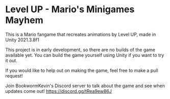 # Level UP - Mario's Minigames Mayhem
This is a Mario fangame that recreates animations by Level UP, made in Unity 2021.3.8f1

This project is in early development, so there are no builds of the game available yet. You can build the game yourself using Unity if you want to try it out.

If you would like to help out on making the game, feel free to make a pull request!

Join BookwormKevin's Discord server to talk about the game and see when updates come out! https://discord.gg/tRea9ew86J
